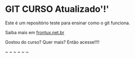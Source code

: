 # GIT CURSO Atualizado'!'

Este é um repositório teste para ensinar como o git funciona.

Saiba mais em [frontux.net.br](http://frontux.br.com)

Gostou do curso? Quer mais? Então acesse!!!!

~
~
~
~
~
~